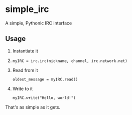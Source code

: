 simple_irc
==========

A simple, Pythonic IRC interface

Usage
---
1. Instantiate it
2. 
    ```
    myIRC = irc.irc(nickname, channel, irc.network.net)
    ```
    
2. Read from it

    ```
    oldest_message = myIRC.read()
    ```
    
3. Write to it

    ```
    myIRC.write("Hello, world!")
    ```
    
That's as simple as it gets.
